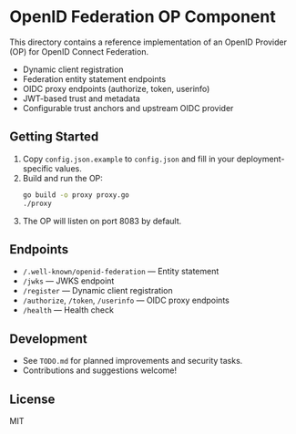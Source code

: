 # OpenID Federation OP Component

This directory contains a reference implementation of an OpenID Provider (OP) for OpenID Connect Federation.

- Dynamic client registration
- Federation entity statement endpoints
- OIDC proxy endpoints (authorize, token, userinfo)
- JWT-based trust and metadata
- Configurable trust anchors and upstream OIDC provider

## Getting Started
1. Copy `config.json.example` to `config.json` and fill in your deployment-specific values.
2. Build and run the OP:
   ```bash
   go build -o proxy proxy.go
   ./proxy
   ```
3. The OP will listen on port 8083 by default.
## Endpoints
- `/.well-known/openid-federation` — Entity statement
- `/jwks` — JWKS endpoint
- `/register` — Dynamic client registration
- `/authorize`, `/token`, `/userinfo` — OIDC proxy endpoints
- `/health` — Health check

## Development
- See `TODO.md` for planned improvements and security tasks.
- Contributions and suggestions welcome!

## License
MIT
